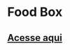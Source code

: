 <h1> Food Box </h1>
<h2><a href="https://food-box-responde-ai-lpqijmx6z-gibdike.vercel.app/"> Acesse aqui </a></h2>
